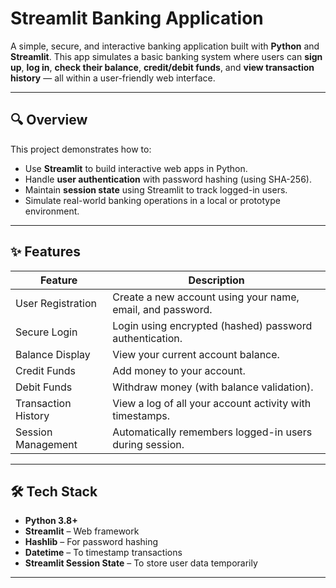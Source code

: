 # Streamlit Banking Application

A simple, secure, and interactive banking application built with **Python** and **Streamlit**. This app simulates a basic banking system where users can **sign up**, **log in**, **check their balance**, **credit/debit funds**, and **view transaction history** — all within a user-friendly web interface.

---

## 🔍 Overview

This project demonstrates how to:
- Use **Streamlit** to build interactive web apps in Python.
- Handle **user authentication** with password hashing (using SHA-256).
- Maintain **session state** using Streamlit to track logged-in users.
- Simulate real-world banking operations in a local or prototype environment.

---

## ✨ Features

| Feature               | Description                                                                 |
|----------------------|-----------------------------------------------------------------------------|
| User Registration     | Create a new account using your name, email, and password.                  |
| Secure Login          | Login using encrypted (hashed) password authentication.                    |
| Balance Display       | View your current account balance.                                          |
| Credit Funds          | Add money to your account.                                                  |
| Debit Funds           | Withdraw money (with balance validation).                                   |
| Transaction History   | View a log of all your account activity with timestamps.                    |
| Session Management    | Automatically remembers logged-in users during session.                    |

---

## 🛠 Tech Stack

- **Python 3.8+**
- **Streamlit** – Web framework
- **Hashlib** – For password hashing
- **Datetime** – To timestamp transactions
- **Streamlit Session State** – To store user data temporarily

---


